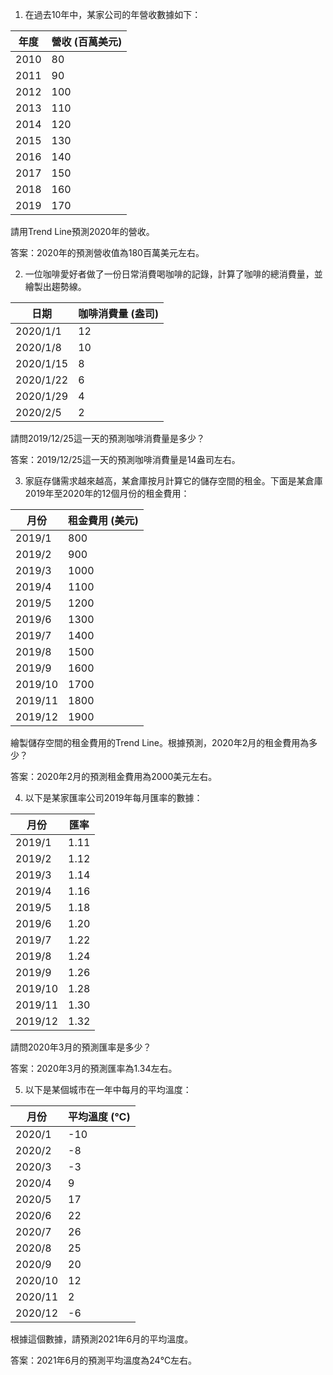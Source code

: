 

1. 在過去10年中，某家公司的年營收數據如下： 

| 年度 | 營收 (百萬美元) |
| ---- | --------------- |
| 2010 | 80              |
| 2011 | 90              |
| 2012 | 100             |
| 2013 | 110             |
| 2014 | 120             |
| 2015 | 130             |
| 2016 | 140             |
| 2017 | 150             |
| 2018 | 160             |
| 2019 | 170             |

請用Trend Line預測2020年的營收。

答案：2020年的預測營收值為180百萬美元左右。 

2. 一位咖啡愛好者做了一份日常消費喝咖啡的記錄，計算了咖啡的總消費量，並繪製出趨勢線。 

| 日期     | 咖啡消費量 (盎司) |
| -------- | ----------------- |
| 2020/1/1 | 12                |
| 2020/1/8 | 10                |
| 2020/1/15| 8                 |
| 2020/1/22| 6                 |
| 2020/1/29| 4                 |
| 2020/2/5 | 2                 |

請問2019/12/25這一天的預測咖啡消費量是多少？

答案：2019/12/25這一天的預測咖啡消費量是14盎司左右。 

3. 家庭存儲需求越來越高，某倉庫按月計算它的儲存空間的租金。下面是某倉庫2019年至2020年的12個月份的租金費用： 

| 月份    | 租金費用 (美元) |
| ------- | --------------- |
| 2019/1  | 800             |
| 2019/2  | 900             |
| 2019/3  | 1000            |
| 2019/4  | 1100            |
| 2019/5  | 1200            |
| 2019/6  | 1300            |
| 2019/7  | 1400            |
| 2019/8  | 1500            |
| 2019/9  | 1600            |
| 2019/10 | 1700            |
| 2019/11 | 1800            |
| 2019/12 | 1900            |

繪製儲存空間的租金費用的Trend Line。根據預測，2020年2月的租金費用為多少？

答案：2020年2月的預測租金費用為2000美元左右。 

4. 以下是某家匯率公司2019年每月匯率的數據： 

| 月份    | 匯率 |
| ------- | ---- |
| 2019/1  | 1.11 |
| 2019/2  | 1.12 |
| 2019/3  | 1.14 |
| 2019/4  | 1.16 |
| 2019/5  | 1.18 |
| 2019/6  | 1.20 |
| 2019/7  | 1.22 |
| 2019/8  | 1.24 |
| 2019/9  | 1.26 |
| 2019/10 | 1.28 |
| 2019/11 | 1.30 |
| 2019/12 | 1.32 |

請問2020年3月的預測匯率是多少？

答案：2020年3月的預測匯率為1.34左右。 

5. 以下是某個城市在一年中每月的平均溫度： 

| 月份    | 平均溫度 (℃) |
| ------- | --------------- |
| 2020/1  | -10             |
| 2020/2  | -8              |
| 2020/3  | -3              |
| 2020/4  | 9               |
| 2020/5  | 17              |
| 2020/6  | 22              |
| 2020/7  | 26              |
| 2020/8  | 25              |
| 2020/9  | 20              |
| 2020/10 | 12              |
| 2020/11 | 2               |
| 2020/12 | -6              |

根據這個數據，請預測2021年6月的平均溫度。

答案：2021年6月的預測平均溫度為24℃左右。